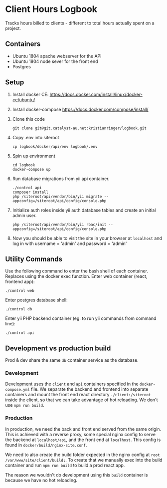 # Client Hours Logbook

Tracks hours billed to clients - different to total hours actually spent on a project.

## Containers

- Ubuntu 1804 apache webserver for the API
- Ubuntu 1804 node sever for the front end
- Postgres

## Setup

1.  Install docker CE: https://docs.docker.com/install/linux/docker-ce/ubuntu/

2.  Install docker-compose https://docs.docker.com/compose/install/

3.  Clone this code

    ```
    git clone git@git.catalyst-au.net:kristianringer/logbook.git
    ```

4.  Copy .env into siteroot

    ```
    cp logbook/docker/api/env logbook/.env
    ```

5.  Spin up environment

    ```
    cd logbook
    docker-compose up
    ```

6.  Run database migrations from yii api container.
    ```
    ./control api
    composer install
    php /siteroot/api/vendor/bin/yii migrate --appconfig=/siteroot/api/config/console.php
    ```
7.  Initialize auth roles inside yii auth database tables and create an initial admin user.

    ```
    php /siteroot/api/vendor/bin/yii rbac/init --appconfig=/siteroot/api/config/console.php

    ```

8.  Now you should be able to visit the site in your browser at `localhost`
    and log in with username = 'admin' and password = 'admin'

## Utility Commands

Use the following command to enter the bash shell of each container.
Replaces using the docker exec function.
Enter web container (react, frontend app):

```
./control web
```

Enter postgres database shell:

```
./control db
```

Enter yii PHP backend container (eg. to run yii commands from command line):

```
./control api
```

## Development vs production build

Prod & dev share the same `db` container service as the database.

### Development

Development uses the `client` and `api` containers specified in the `docker-compose.yml` file.
We separate the backend and frontend into separate containers and mount the front end react
directory `./client:/siteroot` inside the client, so that we can take advantage of hot reloading.
We don't use `npm run build`.

### Production

In production, we need the back and front end served from the same origin. This is
achieved with a reverse proxy, some special nginx config to serve the backend at `localhost/api`, and the
front end at `localhost`. This config is found in `docker/build/nginx-site.conf`.

We need to also create the build folder expected in the nginx config at
`root /var/www/site/client/build;`. To create that we manually exec into
the build container and run `npm run build` to build a prod react app.

The reason we wouldn't do development using this `build` container is because we have
no hot reloading.
